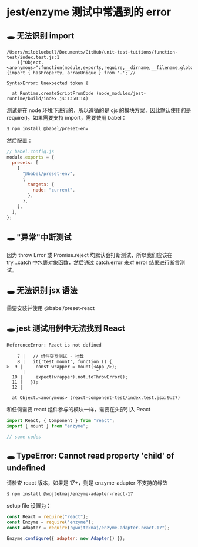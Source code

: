 # jest/enzyme 测试中常遇到的 error

## 🕳 无法识别 import

```
/Users/milobluebell/Documents/GitHub/unit-test-tuitions/function-test/index.test.js:1
    ({"Object.<anonymous>":function(module,exports,require,__dirname,__filename,global,jest){import { hasProperty, arrayUnique } from '.'; //

SyntaxError: Unexpected token {

  at Runtime.createScriptFromCode (node_modules/jest-runtime/build/index.js:1350:14)
```

测试是在 node 环境下进行的，所以遵循的是 cjs 的模块方案，因此默认使用的是 require()。如果需要支持 import，需要使用 babel：

```shell
$ npm install @babel/preset-env
```

然后配置：

```js
// babel.config.js
module.exports = {
  presets: [
    [
      "@babel/preset-env",
      {
        targets: {
          node: "current",
        },
      },
    ],
  ],
};
```

## 🕳 "异常"中断测试

因为 throw Error 或 Promise.reject 均默认会打断测试，所以我们应该在 try...catch 中包裹对象函数，然后通过 catch.error 来对 error 结果进行断言测试。

## 🕳 无法识别 jsx 语法

需要安装并使用 @babel/preset-react

## 🕳 jest 测试用例中无法找到 React

```
ReferenceError: React is not defined

    7 |   // 组件交互测试 - 挂载
    8 |   it('test mount', function () {
>  9 |     const wrapper = mount(<App />);
      |                           ^
  10 |     expect(wrapper).not.toThrowError();
  11 |   });
  12 |

  at Object.<anonymous> (react-component-test/index.test.jsx:9:27)
```

和任何需要 react 组件参与的模块一样，需要在头部引入 React

```js
import React, { Component } from "react";
import { mount } from "enzyme";

// some codes
```

## 🕳 TypeError: Cannot read property 'child' of undefined

请检查 react 版本，如果是 17+，则是 enzyme-adapter 不支持的缘故

```shell
$ npm install @wojtekmaj/enzyme-adapter-react-17
```

setup file 设置为：

```js
const React = require("react");
const Enzyme = require("enzyme");
const Adapter = require("@wojtekmaj/enzyme-adapter-react-17");

Enzyme.configure({ adapter: new Adapter() });
```
